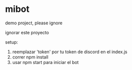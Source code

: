 # mibot
demo project, please ignore

ignorar este proyecto

setup:

1. reemplazar 'token' por tu token de discord en el index.js
2. correr npm install
3. usar npm start para iniciar el bot